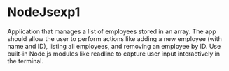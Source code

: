 # NodeJsexp1
 Application that manages a list of employees stored in an array. The app should allow the user to perform actions like adding a new employee (with name and ID), listing all employees, and removing an employee by ID. Use built-in Node.js modules like readline to capture user input interactively in the terminal.
